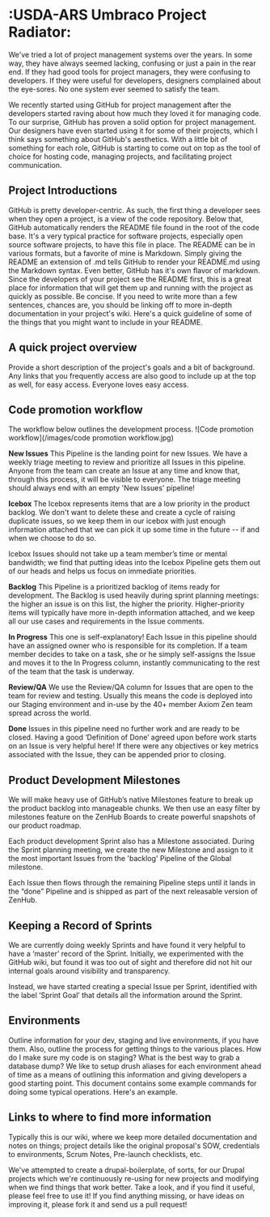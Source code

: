 # :USDA-ARS Umbraco Project Radiator:

We've tried a lot of project management systems over the years. In some way, they have always seemed lacking, confusing or just a pain in the rear end. If they had good tools for project managers, they were confusing to developers. If they were useful for developers, designers complained about the eye-sores. No one system ever seemed to satisfy the team.

We recently started using GitHub for project management after the developers started raving about how much they loved it for managing code. To our surprise, GitHub has proven a solid option for project management. Our designers have even started using it for some of their projects, which I think says something about GitHub's aesthetics. With a little bit of something for each role, GitHub is starting to come out on top as the tool of choice for hosting code, managing projects, and facilitating project communication.

## Project Introductions
GitHub is pretty developer-centric. As such, the first thing a developer sees when they open a project, is a view of the code repository. Below that, GitHub automatically renders the README file found in the root of the code base. It's a very typical practice for software projects, especially open source software projects, to have this file in place. The README can be in various formats, but a favorite of mine is Markdown. Simply giving the README an extension of .md tells GitHub to render your README.md using the Markdown syntax. Even better, GitHub has it's own flavor of markdown. Since the developers of your project see the README first, this is a great place for information that will get them up and running with the project as quickly as possible. Be concise. If you need to write more than a few sentences, chances are, you should be linking off to more in-depth documentation in your project's wiki. Here's a quick guideline of some of the things that you might want to include in your README.

## A quick project overview

Provide a short description of the project's goals and a bit of background. Any links that you frequently access are also good to include up at the top as well, for easy access. Everyone loves easy access.

## Code promotion workflow

The workflow below outlines the development process.
![Code promotion workflow](/images/code promotion workflow.jpg)

**New Issues** This Pipeline is the landing point for new Issues. We have a weekly triage meeting to review and prioritize all Issues in this pipeline. Anyone from the team can create an Issue at any time and know that, through this process, it will be visible to everyone. The triage meeting should always end with an empty 'New Issues' pipeline! 

**Icebox** The Icebox represents items that are a low priority in the product backlog. We don't want to delete these and create a cycle of raising duplicate issues, so we keep them in our icebox with just enough information attached that we can pick it up some time in the future -- if and when we choose to do so. 

Icebox Issues should not take up a team member’s time or mental bandwidth; we find that putting ideas into the Icebox Pipeline gets them out of our heads and helps us focus on immediate priorities.

**Backlog** This Pipeline is a prioritized backlog of items ready for development. The Backlog is used heavily during sprint planning meetings: the higher an issue is on this list, the higher the priority. Higher-priority items will typically have more in-depth information attached, and we keep all our use cases and requirements in the Issue comments. 

**In Progress** This one is self-explanatory! Each Issue in this pipeline should have an assigned owner who is responsible for its completion. If a team member decides to take on a task, she or he simply self-assigns the Issue and moves it to the In Progress column, instantly communicating to the rest of the team that the task is underway. 

**Review/QA** We use the Review/QA column for Issues that are open to the team for review and testing. Usually this means the code is deployed into our Staging environment and in-use by the 40+ member Axiom Zen team spread across the world. 

**Done** Issues in this pipeline need no further work and are ready to be closed. Having a good ‘Definition of Done’ agreed upon before work starts on an Issue is very helpful here! If there were any objectives or key metrics associated with the Issue, they can be appended prior to closing. 

## Product Development Milestones

We will make heavy use of GitHub’s native Milestones feature to break up the product backlog into manageable chunks. We then use an easy filter by milestones feature on the ZenHub Boards to create powerful snapshots of our product roadmap. 

Each product development Sprint also has a Milestone associated. During the Sprint planning meeting, we create the new Milestone and assign to it the most important Issues from the 'backlog' Pipeline of the Global milestone. 

Each Issue then flows through the remaining Pipeline steps until it lands in the “done” Pipeline and is shipped as part of the next releasable version of ZenHub. 

## Keeping a Record of Sprints

We are currently doing weekly Sprints and have found it very helpful to have a ‘master’ record of the Sprint. Initially, we experimented with the GitHub wiki, but found it was too out of sight and therefore did not hit our internal goals around visibility and transparency. 

Instead, we have started creating a special Issue per Sprint, identified with the label ‘Sprint Goal’ that details all the information around the Sprint. 

## Environments

Outline information for your dev, staging and live environments, if you have them. Also, outline the process for getting things to the various places. How do I make sure my code is on staging? What is the best way to grab a database dump? We like to setup drush aliases for each environment ahead of time as a means of outlining this information and giving developers a good starting point. This document contains some example commands for doing some typical operations. Here's an example.

## Links to where to find more information

Typically this is our wiki, where we keep more detailed documentation and notes on things; project details like the original proposal's SOW, credentials to environments, Scrum Notes, Pre-launch checklists, etc.

We've attempted to create a drupal-boilerplate, of sorts, for our Drupal projects which we're continuously re-using for new projects and modifying when we find things that work better. Take a look, and if you find it useful, please feel free to use it! If you find anything missing, or have ideas on improving it, please fork it and send us a pull request!
